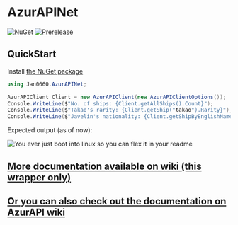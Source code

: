 # AzurAPINet
[![NuGet](http://img.shields.io/nuget/v/AzurAPINet)](https://www.nuget.org/packages/AzurAPINet/)
[![Prerelease](http://img.shields.io/nuget/vpre/AzurAPINet)](https://www.nuget.org/packages/AzurAPINet/)
## QuickStart
Install [the NuGet package](https://www.nuget.org/packages/AzurAPINet/)
```csharp
using Jan0660.AzurAPINet;

AzurAPIClient Client = new AzurAPIClient(new AzurAPIClientOptions());
Console.WriteLine($"No. of ships: {Client.getAllShips().Count}");
Console.WriteLine($"Takao's rarity: {Client.getShip("takao").Rarity}");
Console.WriteLine($"Javelin's nationality: {Client.getShipByEnglishName("javelin").Nationality}");
```
Expected output (as of now):

![You ever just boot into linux so you can flex it in your readme](https://i.imgur.com/Q2iTwp9.png)
## [More documentation available on wiki (this wrapper only)](https://github.com/Jan0660/AzurAPINet/wiki)
## [Or you can also check out the documentation on AzurAPI wiki](https://azurapi.github.io/?csharp#introduction)